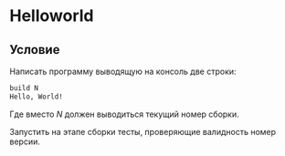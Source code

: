 # Helloworld

## Условие

Написать программу выводящую на консоль две строки:

```sh
build N
Hello, World!
```

Где вместо *N* должен выводиться текущий номер сборки.

Запустить на этапе сборки тесты, проверяющие валидность номер версии.
